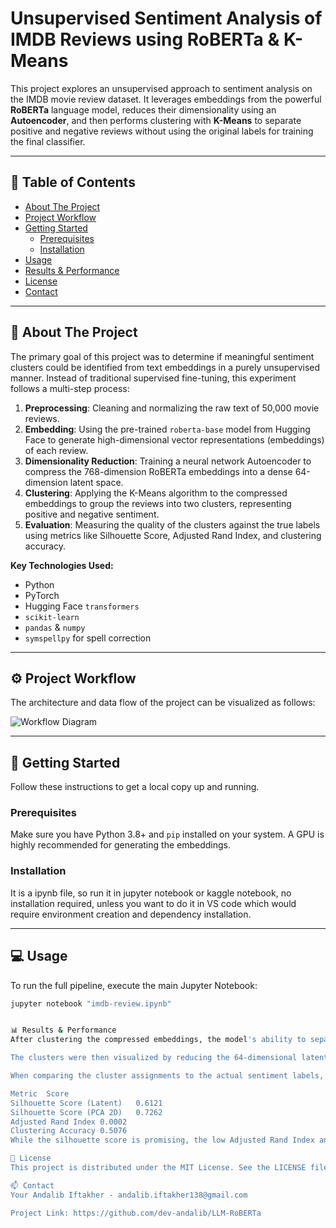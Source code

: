 # Unsupervised Sentiment Analysis of IMDB Reviews using RoBERTa & K-Means



This project explores an unsupervised approach to sentiment analysis on the IMDB movie review dataset. It leverages embeddings from the powerful **RoBERTa** language model, reduces their dimensionality using an **Autoencoder**, and then performs clustering with **K-Means** to separate positive and negative reviews without using the original labels for training the final classifier.

---

## 📖 Table of Contents
* [About The Project](#-about-the-project)
* [Project Workflow](#-project-workflow)
* [Getting Started](#-getting-started)
  * [Prerequisites](#prerequisites)
  * [Installation](#installation)
* [Usage](#-usage)
* [Results & Performance](#-results--performance)
* [License](#-license)
* [Contact](#-contact)

---

## 🧐 About The Project

The primary goal of this project was to determine if meaningful sentiment clusters could be identified from text embeddings in a purely unsupervised manner. Instead of traditional supervised fine-tuning, this experiment follows a multi-step process:

1.  **Preprocessing**: Cleaning and normalizing the raw text of 50,000 movie reviews.
2.  **Embedding**: Using the pre-trained `roberta-base` model from Hugging Face to generate high-dimensional vector representations (embeddings) of each review.
3.  **Dimensionality Reduction**: Training a neural network Autoencoder to compress the 768-dimension RoBERTa embeddings into a dense 64-dimension latent space.
4.  **Clustering**: Applying the K-Means algorithm to the compressed embeddings to group the reviews into two clusters, representing positive and negative sentiment.
5.  **Evaluation**: Measuring the quality of the clusters against the true labels using metrics like Silhouette Score, Adjusted Rand Index, and clustering accuracy.

**Key Technologies Used:**
* Python
* PyTorch
* Hugging Face `transformers`
* `scikit-learn`
* `pandas` & `numpy`
* `symspellpy` for spell correction

---

## ⚙️ Project Workflow

The architecture and data flow of the project can be visualized as follows:

![Workflow Diagram](https://i.imgur.com/eBwzY3v.png)

---

## 🚀 Getting Started

Follow these instructions to get a local copy up and running.

### Prerequisites

Make sure you have Python 3.8+ and `pip` installed on your system. A GPU is highly recommended for generating the embeddings.

### Installation

It is a ipynb file, so run it in jupyter notebook or kaggle notebook, no installation required, unless you want to do it in VS code which would require environment creation and dependency installation.

---

## 💻 Usage

To run the full pipeline, execute the main Jupyter Notebook:

```sh
jupyter notebook "imdb-review.ipynb"


📊 Results & Performance
After clustering the compressed embeddings, the model's ability to separate sentiments was evaluated. The K-Means algorithm achieved a Best Silhouette Score of 0.6121, indicating a reasonably good separation between the generated clusters.

The clusters were then visualized by reducing the 64-dimensional latent vectors to 2D using PCA.

When comparing the cluster assignments to the actual sentiment labels, the performance was as follows:

Metric	Score
Silhouette Score (Latent)	0.6121
Silhouette Score (PCA 2D)	0.7262
Adjusted Rand Index	0.0002
Clustering Accuracy	0.5076
While the silhouette score is promising, the low Adjusted Rand Index and near-random accuracy (50.76%) suggest that while the model found distinct clusters, these clusters do not perfectly align with the human-annotated positive/negative sentiment labels. This highlights the challenge of unsupervised sentiment discovery.

📝 License
This project is distributed under the MIT License. See the LICENSE file for more information.

📫 Contact
Your Andalib Iftakher - andalib.iftakher138@gmail.com

Project Link: https://github.com/dev-andalib/LLM-RoBERTa
